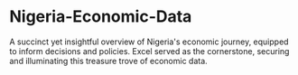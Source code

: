 # Nigeria-Economic-Data
A succinct yet insightful overview of Nigeria's economic journey, equipped to inform decisions and policies. Excel served as the cornerstone, securing and illuminating this treasure trove of economic data.
